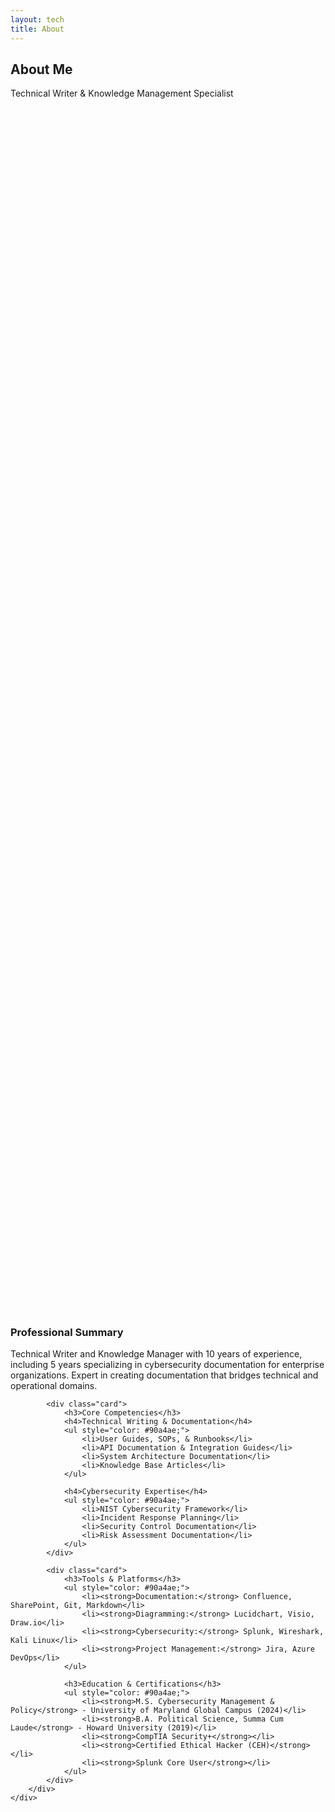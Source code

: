 ```yaml
---
layout: tech
title: About
---
```


<section class="hero" style="min-height: 50vh;">
    <div class="hero-content">
        <h1>About Me</h1>
        <p class="subtitle">Technical Writer & Knowledge Management Specialist</p>
    </div>
</section>

<section class="section">
    <div class="container">
        <div class="grid">
            <div class="card">
                <h3>Professional Summary</h3>
                <p>Technical Writer and Knowledge Manager with 10 years of experience, including 5 years specializing in cybersecurity documentation for enterprise organizations. Expert in creating documentation that bridges technical and operational domains.</p>
            </div>
            
            <div class="card">
                <h3>Core Competencies</h3>
                <h4>Technical Writing & Documentation</h4>
                <ul style="color: #90a4ae;">
                    <li>User Guides, SOPs, & Runbooks</li>
                    <li>API Documentation & Integration Guides</li>
                    <li>System Architecture Documentation</li>
                    <li>Knowledge Base Articles</li>
                </ul>
                
                <h4>Cybersecurity Expertise</h4>
                <ul style="color: #90a4ae;">
                    <li>NIST Cybersecurity Framework</li>
                    <li>Incident Response Planning</li>
                    <li>Security Control Documentation</li>
                    <li>Risk Assessment Documentation</li>
                </ul>
            </div>
            
            <div class="card">
                <h3>Tools & Platforms</h3>
                <ul style="color: #90a4ae;">
                    <li><strong>Documentation:</strong> Confluence, SharePoint, Git, Markdown</li>
                    <li><strong>Diagramming:</strong> Lucidchart, Visio, Draw.io</li>
                    <li><strong>Cybersecurity:</strong> Splunk, Wireshark, Kali Linux</li>
                    <li><strong>Project Management:</strong> Jira, Azure DevOps</li>
                </ul>
                
                <h3>Education & Certifications</h3>
                <ul style="color: #90a4ae;">
                    <li><strong>M.S. Cybersecurity Management & Policy</strong> - University of Maryland Global Campus (2024)</li>
                    <li><strong>B.A. Political Science, Summa Cum Laude</strong> - Howard University (2019)</li>
                    <li><strong>CompTIA Security+</strong></li>
                    <li><strong>Certified Ethical Hacker (CEH)</strong></li>
                    <li><strong>Splunk Core User</strong></li>
                </ul>
            </div>
        </div>
    </div>
</section>
